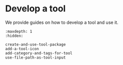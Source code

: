 # Develop a tool
We provide guides on how to develop a tool and use it.

```{toctree}
:maxdepth: 1
:hidden:

create-and-use-tool-package
add-a-tool-icon
add-category-and-tags-for-tool
use-file-path-as-tool-input
```